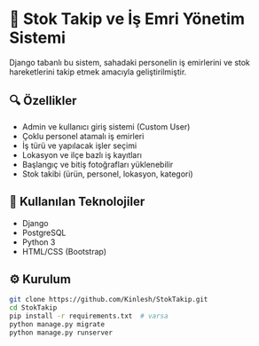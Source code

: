# 🧾 Stok Takip ve İş Emri Yönetim Sistemi

Django tabanlı bu sistem, sahadaki personelin iş emirlerini ve stok hareketlerini takip etmek amacıyla geliştirilmiştir.

## 🔍 Özellikler
- Admin ve kullanıcı giriş sistemi (Custom User)
- Çoklu personel atamalı iş emirleri
- İş türü ve yapılacak işler seçimi
- Lokasyon ve ilçe bazlı iş kayıtları
- Başlangıç ve bitiş fotoğrafları yüklenebilir
- Stok takibi (ürün, personel, lokasyon, kategori)

## 🧰 Kullanılan Teknolojiler
- Django
- PostgreSQL
- Python 3
- HTML/CSS (Bootstrap)

## ⚙️ Kurulum

```bash
git clone https://github.com/Kinlesh/StokTakip.git
cd StokTakip
pip install -r requirements.txt  # varsa
python manage.py migrate
python manage.py runserver
